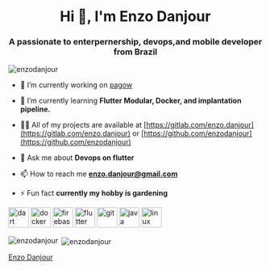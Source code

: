 <script type="text/javascript" src="https://platform.linkedin.com/badges/js/profile.js" async defer></script>
<h1 align="center">Hi 👋, I'm Enzo Danjour</h1>
<h3 align="center">A passionate to enterpernership, devops,and mobile developer from Brazil</h3>

<p align="left"> <img src="https://komarev.com/ghpvc/?username=enzodanjour" alt="enzodanjour" /> </p>

- 🔭 I’m currently working on [pagow](https://pagow.app/)

- 🌱 I’m currently learning **Flutter Modular, Docker, and implantation pipeline.**

- 👨‍💻 All of my projects are available at [https://gitlab.com/enzo.danjour](https://gitlab.com/enzo.danjour) or [https://github.com/enzodanjour](https://github.com/enzodanjour)

- 💬 Ask me about **Devops on flutter**

- 📫 How to reach me **enzo.danjour@gmail.com**

- ⚡ Fun fact **currently my hobby is gardening**

<p align="left"><img src="https://www.vectorlogo.zone/logos/dartlang/dartlang-icon.svg" alt="dart" width="40" height="40"/> <img src="https://devicons.github.io/devicon/devicon.git/icons/docker/docker-original-wordmark.svg" alt="docker" width="40" height="40"/> <img src="https://www.vectorlogo.zone/logos/firebase/firebase-icon.svg" alt="firebase" width="40" height="40"/> <img src="https://www.vectorlogo.zone/logos/flutterio/flutterio-icon.svg" alt="flutter" width="40" height="40"/> <img src="https://www.vectorlogo.zone/logos/git-scm/git-scm-icon.svg" alt="git" width="40" height="40"/> <img src="https://devicons.github.io/devicon/devicon.git/icons/java/java-original-wordmark.svg" alt="java" width="40" height="40"/> <img src="https://devicons.github.io/devicon/devicon.git/icons/linux/linux-original.svg" alt="linux" width="40" height="40"/></p><p><img align="left" src="https://github-readme-stats.vercel.app/api/top-langs/?username=enzodanjour&layout=compact&hide=html" alt="enzodanjour" /></p>

<p>&nbsp;<img align="center" src="https://github-readme-stats.vercel.app/api?username=enzodanjour&show_icons=true" alt="enzodanjour" /></p>

<p align="center">
<div class="LI-profile-badge"  data-version="v1" data-size="medium" data-locale="pt_BR" data-type="vertical" data-theme="dark" data-vanity="enzo-danjour"><a class="LI-simple-link" href='https://br.linkedin.com/in/enzo-danjour?trk=profile-badge'>Enzo Danjour</a></div>
</p>
